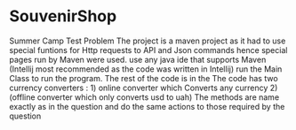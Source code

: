 # SouvenirShop
Summer Camp Test Problem
The project is a maven project as it had to use special funtions for Http requests to API and Json commands hence special pages run by Maven were used.
use any java ide that supports Maven (Intellij most recommended as the code was written in Intellij)
run the Main Class to run the program. 
The rest of the code is in the 
The code has two currency converters : 1) online converter which Converts any currency 2) (offline converter which only converts usd to uah) 
The methods are name exactly as in the question and do the same actions to those required by the question

